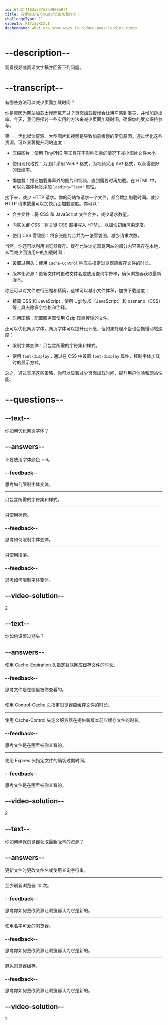 ```yaml
---
id: 67d2f7183a537d7a4908a9ff
title: 有哪些方法可以减少页面加载时间？
challengeType: 11
videoId: FITz3jKCZyI
dashedName: what-are-some-ways-to-reduce-page-loading-times
---
```


# --description--

观看视频或阅读文字稿并回答下列问题。

# --transcript--

有哪些方法可以减少页面加载时间？

你是否因为网站加载太慢而离开过？页面加载缓慢会让用户感到沮丧，并增加跳出率。今天，我们将探讨一些实用的方法来减少页面加载时间，确保你的受众保持参与。

第一：优化媒体资源。大型图片和视频是导致加载缓慢的常见原因。通过优化这些资源，可以显著提升网站速度：

- 压缩图片：使用 TinyPNG 等工具在不影响质量的情况下减小图片文件大小。

- 使用现代格式：为图片采用 WebP 格式，为视频采用 AV1 格式，以获得更好的压缩率。

- 懒加载：推迟加载屏幕外的图片和视频，直到需要时再加载。在 HTML 中，可以为媒体标签添加 `loading="lazy"` 属性。

接下来，减少 HTTP 请求。你的网站每请求一个文件，都会增加加载时间。减少 HTTP 请求数量可以加快页面加载速度。你可以：

- 合并文件：将 CSS 和 JavaScript 文件合并，减少请求数量。

- 内联关键 CSS：将关键 CSS 直接写入 HTML，以加快初始渲染速度。

- 使用 CSS 雪碧图：将多张图片合并为一张雪碧图，减少请求次数。

当然，你还可以利用浏览器缓存。缓存允许浏览器将网站的部分内容保存在本地，从而减少回访用户的加载时间：

- 设置过期头：使用 `Cache-Control` 响应头指定浏览器应缓存文件的时长。

- 版本化资源：更新文件时更改文件名或使用查询字符串，确保浏览器获取最新版本。

你还可以对文件进行压缩和精简，这样可以减小文件体积，加快下载速度：

- 精简 CSS 和 JavaScript：使用 UglifyJS（JavaScript）和 cssnano（CSS）等工具去除多余空格和注释。

- 启用压缩：配置服务器使用 Gzip 压缩传输的文件。

还可以优化网页字体。网页字体可以提升设计感，但如果处理不当也会拖慢网站速度：

- 限制字体变体：只包含所需的字符集和样式。

- 使用 `font-display`：通过在 CSS 中设置 `font-display` 属性，控制字体加载时的显示方式。

总之，通过实施这些策略，你可以显著减少页面加载时间，提升用户体验和网站性能。

# --questions--

## --text--

你如何优化网页字体？

## --answers--

不要使用字体颜色 `red`。

### --feedback--

思考如何限制字体变体。

---

只包含所需的字符集和样式。

---

只使用标题。

### --feedback--

思考如何限制字体变体。

---

只使用段落。

### --feedback--

思考如何限制字体变体。

## --video-solution--

2

## --text--

你如何设置过期头？

## --answers--

使用 Cache-Expiration 头指定互联网应缓存文件的时长。

### --feedback--

思考文件是在哪里被你查看的。

---

使用 Control-Cache 头指定浏览器应缓存文件的时长。

---

使用 Cache-Control 头定义服务器在提供新版本前应缓存文件的时长。

### --feedback--

思考文件是在哪里被你查看的。

---

使用 Expires 头指定文件的确切过期时间。

### --feedback--

思考文件是在哪里被你查看的。

## --video-solution--

2

## --text--

你如何确保浏览器获取最新版本的资源？

## --answers--

更新文件时更改文件名或使用查询字符串。

---

至少刷新浏览器 10 次。

### --feedback--

思考你如何更改资源让浏览器认为它是新的。

---

使用名字可爱的浏览器。

### --feedback--

思考你如何更改资源让浏览器认为它是新的。

---

避免浏览器缓存。

### --feedback--

思考你如何更改资源让浏览器认为它是新的。

## --video-solution--

1

